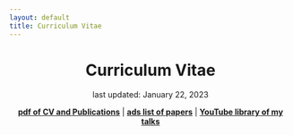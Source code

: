 ```yaml
---
layout: default
title: Curriculum Vitae
---
```


<h1 style="text-align:center">Curriculum Vitae</h1>
<p style="text-align:center">last updated: January 22, 2023</p>

<p style="text-align:center" class="has-black-color has-text-color"><a href="/assets/pdf/KNeugentCVandPubs.pdf"><strong>pdf of CV and Publications</strong></a> | <a href="https://ui.adsabs.harvard.edu/public-libraries/DRyvin-XSxGUqpQ8ZPbG2Q" target="_blank" rel="noreferrer noopener"><strong>ads list of papers</strong></a> | <a href="https://youtube.com/playlist?list=PLT3JlNWNE14jK05MRp0qDyxsOmLLYuel5" target="_blank" rel="noreferrer noopener"><strong>YouTube library of my talks</strong></a> </p>

<object data="../assets/pdf/KNeugentCVandPubs.pdf" width="1000" height="1000" align=middle type='application/pdf'></object>